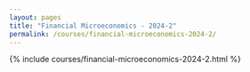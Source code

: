 ```yaml
---
layout: pages
title: "Financial Microeconomics - 2024-2"
permalink: /courses/financial-microeconomics-2024-2/
---
```


{% include courses/financial-microeconomics-2024-2.html %}